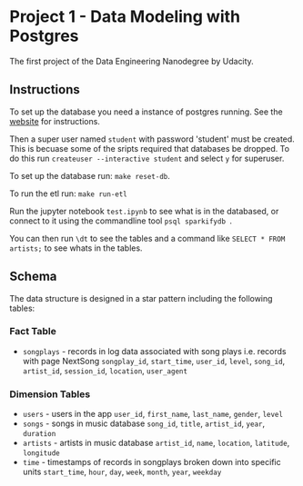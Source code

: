# Project 1 - Data Modeling with Postgres

The first project of the Data Engineering Nanodegree by Udacity.

## Instructions

To set up the database you need a instance of postgres running. See the [website](https://www.postgresql.org/download/) for instructions.

Then a super user named `student` with password 'student' must be created. This is becuase some of the sripts required that databases be dropped. To do this run `createuser --interactive student` and select `y` for superuser.

To set up the database run: `make reset-db`.

To run the etl run: `make run-etl`

Run the jupyter notebook `test.ipynb` to see what is in the databased, or connect to it using the commandline tool `psql sparkifydb `.

You can then run `\dt` to see the tables and a command like `SELECT * FROM artists;` to see whats in the tables.

## Schema

The data structure is designed in a star pattern including the following tables:

### Fact Table
* `songplays` - records in log data associated with song plays i.e. records with page NextSong
`songplay_id`, `start_time`, `user_id`, `level`, `song_id`, `artist_id`, `session_id`, `location`, `user_agent`

### Dimension Tables
* `users` - users in the app
`user_id`, `first_name`, `last_name`, `gender`, `level`
* `songs` - songs in music database
`song_id`, `title`, `artist_id`, `year`, `duration`
* `artists` - artists in music database
`artist_id`, `name`, `location`, `latitude`, `longitude`
* `time` - timestamps of records in songplays broken down into specific units
`start_time`, `hour`, `day`, `week`, `month`, `year`, `weekday`